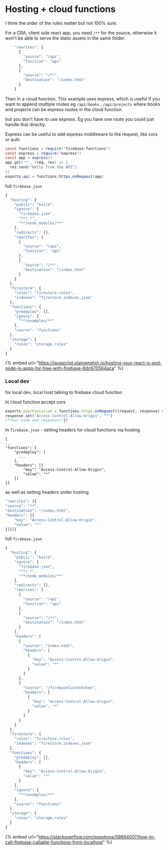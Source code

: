 # Hosting + cloud functions

I think the order of the rules matter but not 100% sure.

For a CRA, client side react app, you need `/**` for the source, otherwise it won't be able to serve the static assets in the same folder.

```javascript
    "rewrites": [
      {
        "source": "/api",
        "function": "api"
      },
      {
        "source": "/**",
        "destination": "/index.html"
      }
    ]
```

Then In a cloud function. This example uses express, which is useful if you want to append multiple routes eg `/api/books` , `/api/projects` where books and projects can be express routes in the cloud function.  

but you don't have to use express. Eg you have one route you could just handle that directly. 

Express can be useful to add express middleware to the request, like cors or auth. 

```java
const functions = require('firebase-functions')
const express = require('express')
const app = express()
app.get('*', (req, res) => {
  res.send("Hello from the API")
})
exports.api = functions.https.onRequest(app)
```

full `firebase.json`

```javascript
{
  "hosting": {
    "public": "build",
    "ignore": [
      "firebase.json",
      "**/.*",
      "**/node_modules/**"
    ],
    "redirects": [],
    "rewrites": [
      {
        "source": "/api",
        "function": "api"
      },
      {
        "source": "/**",
        "destination": "/index.html"
      }
    ]
  },
  "firestore": {
    "rules": "firestore.rules",
    "indexes": "firestore.indexes.json"
  },
  "functions": {
    "predeploy": [],
    "ignore": [
      "**/examples/**"
    ],
    "source": "functions"
  },
  "storage": {
    "rules": "storage.rules"
  }
}
```

{% embed url="https://javascript.plainenglish.io/hosting-your-react-js-and-node-js-apps-for-free-with-firebase-6dc670564aca" %}

### Local dev

for local dev, local host talking to firebase cloud function

In cloud function accept cors

```javascript
exports.yourFuncation = functions.https.onRequest((request, response) => {
response.set('Access-Control-Allow-Origin', "*")
/*Your code and response*/})
```

In `firebase.json`  - setting headers for cloud functions via hosting

```text
{
...
"functions": {
    "predeploy": [
      ...
    ],
    "headers": [{
        "key": "Access-Control-Allow-Origin",
        "value": "*"
    }]
}}
```

as well as setting headers under hosting

```javascript
"rewrites": [{
"source": "**",
"destination": "/index.html",
"headers": [{
    "key": "Access-Control-Allow-Origin",
    "value": "*"
}]}]}
```

full `firebase.json`

```javascript
{
  "hosting": {
    "public": "build",
    "ignore": [
      "firebase.json",
      "**/.*",
      "**/node_modules/**"
    ],
    "redirects": [],
    "rewrites": [
      {
        "source": "/api",
        "function": "api"
      },
      {
        "source": "/**",
        "destination": "/index.html"
      }
    ],
    "headers": [
      {
        "source": "index.html",
        "headers": [
          {
            "key": "Access-Control-Allow-Origin",
            "value": "*"
          }
        ]
      },
      {
        "source": "/firebaseCustomToken",
        "headers": [
          {
            "key": "Access-Control-Allow-Origin",
            "value": "*"
          }
        ]
      }
    ]
  },
  "firestore": {
    "rules": "firestore.rules",
    "indexes": "firestore.indexes.json"
  },
  "functions": {
    "predeploy": [],
    "headers": [
      {
        "key": "Access-Control-Allow-Origin",
        "value": "*"
      }
    ],
    "ignore": [
      "**/examples/**"
    ],
    "source": "functions"
  },
  "storage": {
    "rules": "storage.rules"
  }
}
```

{% embed url="https://stackoverflow.com/questions/59664007/how-to-call-firebase-callable-functions-from-localhost" %}



